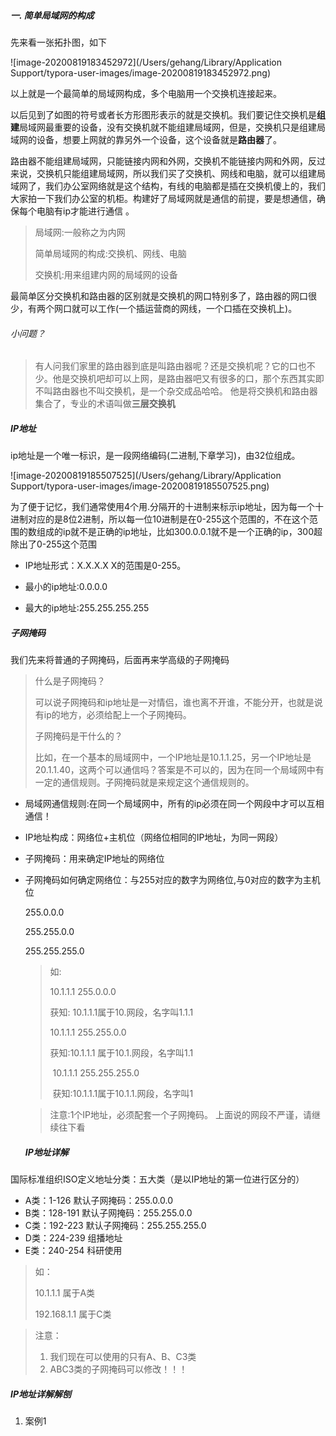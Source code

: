 ##### 一. 简单局域网的构成

先来看一张拓扑图，如下

![image-20200819183452972](/Users/gehang/Library/Application Support/typora-user-images/image-20200819183452972.png)

以上就是一个最简单的局域网构成，多个电脑用一个交换机连接起来。

以后见到了如图的符号或者长方形图形表示的就是交换机。我们要记住交换机是**组建**局域网最重要的设备，没有交换机就不能组建局域网，但是，交换机只是组建局域网的设备，想要上网就的靠另外一个设备，这个设备就是**路由器**了。

路由器不能组建局域网，只能链接内网和外网，交换机不能链接内网和外网，反过来说，交换机只能组建局域网，所以我们买了交换机、网线和电脑，就可以组建局域网了，我们办公室网络就是这个结构，有线的电脑都是插在交换机傻上的，我们大家拍一下我们办公室的机柜。构建好了局域网就是通信的前提，要是想通信，确保每个电脑有ip才能进行通信 。

> 局域网:一般称之为内网 
>
> 简单局域网的构成:交换机、网线、电脑
>
> 交换机:用来组建内网的局域网的设备

最简单区分交换机和路由器的区别就是交换机的网口特别多了，路由器的网口很少，有两个网口就可以工作(一个插运营商的网线，一个口插在交换机上)。

###### 小问题？

> 有人问我们家里的路由器到底是叫路由器呢？还是交换机呢？它的口也不少。他是交换机吧却可以上网，是路由器吧又有很多的口，那个东西其实即不叫路由器也不叫交换机，是一个杂交成品哈哈。 他是将交换机和路由器集合了，专业的术语叫做**三层交换机**

##### IP地址

ip地址是一个唯一标识，是一段网络编码(二进制,下章学习)，由32位组成。

![image-20200819185507525](/Users/gehang/Library/Application Support/typora-user-images/image-20200819185507525.png)

为了便于记忆，我们通常使用4个用.分隔开的十进制来标示ip地址，因为每一个十进制对应的是8位2进制，所以每一位10进制是在0-255这个范围的，不在这个范围的数组成的ip就不是正确的ip地址，比如300.0.0.1就不是一个正确的ip，300超除出了0-255这个范围

- IP地址形式：X.X.X.X X的范围是0-255。

- 最小的ip地址:0.0.0.0

- 最大的ip地址:255.255.255.255

##### 子网掩码

我们先来将普通的子网掩码，后面再来学高级的子网掩码

> 什么是子网掩码？
>
> 可以说子网掩码和ip地址是一对情侣，谁也离不开谁，不能分开，也就是说有ip的地方，必须给配上一个子网掩码。
>
> 子网掩码是干什么的？
>
> 比如，在一个基本的局域网中，一个IP地址是10.1.1.25，另一个IP地址是20.1.1.40，这两个可以通信吗？答案是不可以的，因为在同一个局域网中有一定的通信规则。子网掩码就是来规定这个通信规则的。

- 局域网通信规则:在同一个局域网中，所有的ip必须在同一个网段中才可以互相通信！

- IP地址构成：网络位+主机位（网络位相同的IP地址，为同一网段）

- 子网掩码：用来确定IP地址的网络位

- 子网掩码如何确定网络位：与255对应的数字为网络位,与0对应的数字为主机位

   255.0.0.0

   255.255.0.0

  255.255.255.0

  > 如:
  >
  >   10.1.1.1 255.0.0.0
  >
  >    获知: 10.1.1.1属于10.网段，名字叫1.1.1
  >
  >    10.1.1.1 255.255.0.0
  >
  >    获知:10.1.1.1 属于10.1.网段，名字叫1.1
  >
  > ​    10.1.1.1 255.255.255.0
  >
  > ​    获知:10.1.1.1属于10.1.1.网段，名字叫1
  
  > 注意:1个IP地址，必须配套一个子网掩码。  上面说的网段不严谨，请继续往下看
  >
  > 
  
  #####  IP地址详解

国际标准组织ISO定义地址分类：五大类（是以IP地址的第一位进行区分的）

- A类：1-126 默认子网掩码：255.0.0.0
- B类：128-191 默认子网掩码：255.255.0.0
- C类：192-223 默认子网掩码：255.255.255.0
- D类：224-239 组播地址
- E类：240-254 科研使用

> 如：
>
> 10.1.1.1 属于A类
>
> 192.168.1.1 属于C类

> 注意：
>
> 1. 我们现在可以使用的只有A、B、C3类
> 2. ABC3类的子网掩码可以修改！！！

##### IP地址详解解刨

1. 案例1

